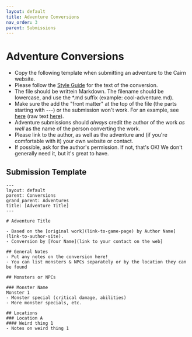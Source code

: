 ```yaml
---
layout: default
title: Adventure Conversions
nav_order: 3
parent: Submissions
---
```


# Adventure Conversions

- Copy the following template when submitting an adventure to the Cairn website. 
- Please follow the [Style Guide](/submissions/style-guide) for the text of the conversion. 
- The file should be writtein Markdown. The filename should be lowercase, and use the *.md suffix (example: cool-adventure.md).
- Make sure the add the "front matter" at the top of the file (the parts starting with ---) or the submission won't work. For an example, see [here](/adventures/conversions/stellarium-of-the-vinteralf) (raw text [here](https://github.com/yochaigal/cairn/blob/main/adventures/conversions/stellarium-of-the-vinteralf.md)).
- Adventure submissions should _always_ credit the author of the work _as well_ as the name of the person converting the work. 
- Please link to the author, as well as the adventure and (if you're comfortable with it) your own website or contact. 
- If possible, ask for the author's permission. If not, that's OK! We don't generally need it, but it's great to have.

## Submission Template

```
---
layout: default
parent: Conversions
grand_parent: Adventures
title: [Adventure Title]
---

# Adventure Title

- Based on the [original work](link-to-game-page) by Author Name](link-to-author-site).
- Conversion by [Your Name](link to your contact on the web]

## General Notes
- Put any notes on the conversion here!
- You can list monsters & NPCs separately or by the location they can be found

## Monsters or NPCs

### Monster Name
Monster 1
- Monster special (critical damage, abilities)
- More monster specials, etc.

## Locations
### Location A
#### Weird thing 1
- Notes on weird thing 1

```